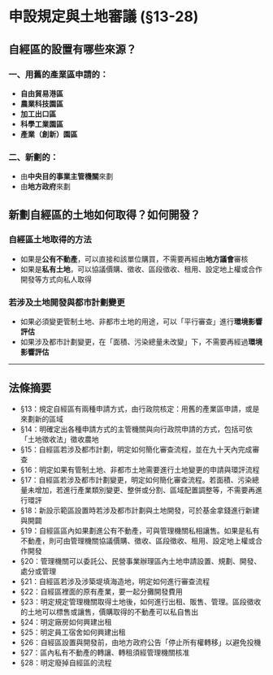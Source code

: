 # 申設規定與土地審議 (§13-28)

## 自經區的設置有哪些來源？

### 一、用舊的產業區申請的：

* **自由貿易港區**
* **農業科技園區**
* **加工出口區**
* **科學工業園區**
* **產業（創新）園區**

### 二、新劃的：

* 由**中央目的事業主管機關**來劃
* 由**地方政府**來劃

## 新劃自經區的土地如何取得？如何開發？

### 自經區土地取得的方法

* 如果是**公有不動產**，可以直接和該單位購買，不需要再經由**地方議會**審核
* 如果是**私有土地**，可以協議價購、徵收、區段徵收、租用、設定地上權或合作開發等方式向私人取得

### 若涉及土地開發與都市計劃變更

* 如果必須變更管制土地、非都市土地的用途，可以「平行審查」進行**環境影響評估**
* 如果涉及都市計劃變更，在「面積、污染總量未改變」下，不需要再經過**環境影響評估**

---

## 法條摘要

* §13：規定自經區有兩種申請方式，由行政院核定：用舊的產業區申請，或是來劃新的區域
* §14：明確定出各種申請方式的主管機關與向行政院申請的方式，包括可依「土地徵收法」徵收農地
* §15：自經區若涉及都市計劃，明定如何簡化審查流程，並在九十天內完成審查
* §16：明定如果有管制土地、非都市土地需要進行土地變更的申請與環評流程
* §17：自經區若涉及都市計劃變更，明定如何簡化審查流程。若面積、污染總量未增加，若進行產業類別變更、整併或分割、區域配置調整等，不需要再進行環評
* §18：新設示範區設置時若涉及都市計劃與土地開發，可於基金拿錢進行新建與開闢
* §19：自經區區內如果劃進公有不動產，可與管理機關私相讓售。如果是私有不動產，則可由管理機關協議價購、徵收、區段徵收、租用、設定地上權或合作開發
* §20：管理機關可以委託公、民營事業辦理區內土地申請設置、規劃、開發、處分或管理
* §21：自經區若涉及涉築堤填海造地，明定如何進行審查流程
* §22：自經區裡面的原有產業，要一起分攤開發費用
* §23：明定規定管理機關取得土地後，如何進行出租、販售、管理。區段徵收的土地可以標售或讓售，價購取得的不動產可以私自售出
* §24：明定廠房如何興建出租
* §25：明定員工宿舍如何興建出租
* §26：自經區設置與開發前，由地方政府公告「停止所有權轉移」以避免投機
* §27：區內私有不動產的轉讓、轉租須經管理機關核准
* §28：明定廢掉自經區的流程